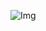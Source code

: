 ![Img](https://i.guim.co.uk/img/media/55e46c45fe4f70f64c0b3439fcd1aaeba232df6d/0_236_5120_3072/master/5120.jpg?width=1200&height=1200&quality=85&auto=format&fit=crop&s=ac526af824faa26c936862df1859156a)
